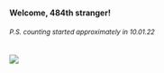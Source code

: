 #### Welcome, 484th stranger!

###### <sup>P.S. counting started approximately in 10.01.22</sup>

<img src="https://kraftwerk28.pp.ua/vcnt.png"></img>
